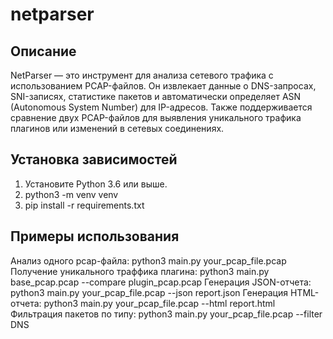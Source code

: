 # netparser
## Описание
NetParser — это инструмент для анализа сетевого трафика с использованием PCAP-файлов. Он извлекает данные о 
DNS-запросах, SNI-записях, статистике пакетов и автоматически определяет ASN (Autonomous System Number) для 
IP-адресов. Также поддерживается сравнение двух PCAP-файлов для выявления уникального трафика плагинов или изменений 
в сетевых соединениях.

## Установка зависимостей
1. Установите Python 3.6 или выше.
2. python3 -m venv venv
3. pip install -r requirements.txt

## Примеры использования
Анализ одного pcap-файла: python3 main.py your_pcap_file.pcap
Получение уникального траффика плагина: python3 main.py base_pcap.pcap --compare plugin_pcap.pcap
Генерация JSON-отчета: python3 main.py your_pcap_file.pcap --json report.json
Генерация HTML-отчета: python3 main.py your_pcap_file.pcap --html report.html
Фильтрация пакетов по типу: python3 main.py your_pcap_file.pcap --filter DNS

